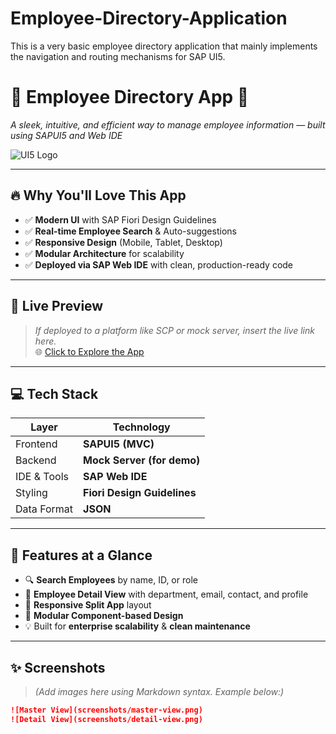 # Employee-Directory-Application
This is a very basic employee directory application that mainly implements the navigation and routing mechanisms for SAP UI5.
# 👥 Employee Directory App 📇  
*A sleek, intuitive, and efficient way to manage employee information — built using SAPUI5 and Web IDE*

![UI5 Logo](https://in.images.search.yahoo.com/images/view;_ylt=Awr1SbK.4kxoMiI4RQW9HAx.;_ylu=c2VjA3NyBHNsawNpbWcEb2lkAzRhYWNkOWQxOGJkM2QyOTI1ZGYwNzQ3NWVmM2UwNGNjBGdwb3MDMQRpdANiaW5n?back=https%3A%2F%2Fin.images.search.yahoo.com%2Fsearch%2Fimages%3Fp%3Dsap%2Bui5%2Blogo%26type%3DE210IN714G91880%26fr%3Dmcafee%26fr2%3Dpiv-web%26tab%3Dorganic%26ri%3D1&w=840&h=923&imgurl=www.clipartmax.com%2Fpng%2Fmiddle%2F240-2408568_sapui5-logo.png&rurl=https%3A%2F%2Fwww.clipartmax.com%2Fmiddle%2Fm2H7K9H7b1A0H7b1_sapui5-logo%2F&size=191KB&p=sap+ui5+logo&oid=4aacd9d18bd3d2925df07475ef3e04cc&fr2=piv-web&fr=mcafee&tt=Sapui5+Logo+-+Free+Transparent+PNG+Clipart+Images+Download&b=0&ni=21&no=1&ts=&tab=organic&sigr=Xd1q.hq5o5Yu&sigb=rr33vEZ39Lx8&sigi=5waHRC91szui&sigt=OG30tEp8d6GW&.crumb=C9dE4HPfzNk&fr=mcafee&fr2=piv-web&type=E210IN714G91880)

---

## 🔥 Why You'll Love This App

- ✅ **Modern UI** with SAP Fiori Design Guidelines  
- ✅ **Real-time Employee Search** & Auto-suggestions  
- ✅ **Responsive Design** (Mobile, Tablet, Desktop)  
- ✅ **Modular Architecture** for scalability  
- ✅ **Deployed via SAP Web IDE** with clean, production-ready code

---

## 🚀 Live Preview  
> _If deployed to a platform like SCP or mock server, insert the live link here._  
🌐 [Click to Explore the App](#)

---

## 💻 Tech Stack

| Layer        | Technology         |
|--------------|--------------------|
| Frontend     | **SAPUI5 (MVC)**   |
| Backend      | **Mock Server (for demo)** |
| IDE & Tools  | **SAP Web IDE**    |
| Styling      | **Fiori Design Guidelines** |
| Data Format  | **JSON**           |

---

## 🧠 Features at a Glance

- 🔍 **Search Employees** by name, ID, or role  
- 📄 **Employee Detail View** with department, email, contact, and profile  
- 🧭 **Responsive Split App** layout  
- 📁 **Modular Component-based Design**  
- 💡 Built for **enterprise scalability** & **clean maintenance**

---

## ✨ Screenshots

> _(Add images here using Markdown syntax. Example below:)_

```md
![Master View](screenshots/master-view.png)
![Detail View](screenshots/detail-view.png)

